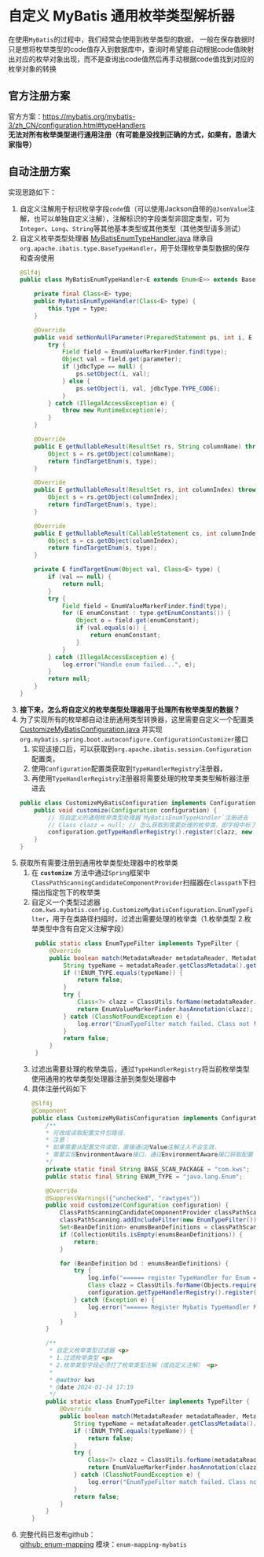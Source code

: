 # 自定义 MyBatis 通用枚举类型解析器
在使用`MyBatis`的过程中，我们经常会使用到枚举类型的数据，
一般在保存数据时只是想将枚举类型的code值存入到数据库中，查询时希望能自动根据code值映射出对应的枚举对象出现，而不是查询出code值然后再手动根据code值找到对应的枚举对象的转换

## 官方注册方案
官方方案：<https://mybatis.org/mybatis-3/zh_CN/configuration.html#typeHandlers>  
**无法对所有枚举类型进行通用注册（有可能是没找到正确的方式，如果有，恳请大家指导）**


## 自动注册方案
实现思路如下：
1. 自定义注解用于标识枚举字段`code`值（可以使用Jackson自带的`@JsonValue`注解，也可以单独自定义注解），注解标识的字段类型非固定类型，可为`Integer`、`Long`、`String`等其他基本类型或其他类型（其他类型请多测试）
2. 自定义枚举类型处理器 [MyBatisEnumTypeHandler.java](src%2Fmain%2Fjava%2Fcom%2Fkws%2Fmybatis%2Fconfig%2FMyBatisEnumTypeHandler.java) 继承自`org.apache.ibatis.type.BaseTypeHandler`，用于处理枚举类型数据的保存和查询使用
   ```java
   @Slf4j
   public class MyBatisEnumTypeHandler<E extends Enum<E>> extends BaseTypeHandler<E> {
   
       private final Class<E> type;
       public MyBatisEnumTypeHandler(Class<E> type) {
           this.type = type;
       }
   
       @Override
       public void setNonNullParameter(PreparedStatement ps, int i, E parameter, JdbcType jdbcType) throws SQLException {
           try {
               Field field = EnumValueMarkerFinder.find(type);
               Object val = field.get(parameter);
               if (jdbcType == null) {
                   ps.setObject(i, val);
               } else {
                   ps.setObject(i, val, jdbcType.TYPE_CODE);
               }
           } catch (IllegalAccessException e) {
               throw new RuntimeException(e);
           }
       }
   
       @Override
       public E getNullableResult(ResultSet rs, String columnName) throws SQLException {
           Object s = rs.getObject(columnName);
           return findTargetEnum(s, type);
       }
   
       @Override
       public E getNullableResult(ResultSet rs, int columnIndex) throws SQLException {
           Object s = rs.getObject(columnIndex);
           return findTargetEnum(s, type);
       }
   
       @Override
       public E getNullableResult(CallableStatement cs, int columnIndex) throws SQLException {
           Object s = cs.getObject(columnIndex);
           return findTargetEnum(s, type);
       }
   
       private E findTargetEnum(Object val, Class<E> type) {
           if (val == null) {
               return null;
           }
           try {
               Field field = EnumValueMarkerFinder.find(type);
               for (E enumConstant : type.getEnumConstants()) {
                   Object o = field.get(enumConstant);
                   if (val.equals(o)) {
                       return enumConstant;
                   }
               }
           } catch (IllegalAccessException e) {
               log.error("Handle enum failed...", e);
           }
           return null;
       }
   }
   ```
3. **接下来，怎么将自定义的枚举类型处理器用于处理所有枚举类型的数据？**
4. 为了实现所有的枚举都自动注册通用类型转换器，这里需要自定义一个配置类 [CustomizeMyBatisConfiguration.java](src%2Fmain%2Fjava%2Fcom%2Fkws%2Fmybatis%2Fconfig%2FCustomizeMyBatisConfiguration.java) 并实现`org.mybatis.spring.boot.autoconfigure.ConfigurationCustomizer`接口 
   1. 实现该接口后，可以获取到`org.apache.ibatis.session.Configuration`配置类，
   2. 使用`Configuration`配置类获取到`TypeHandlerRegistry`注册器，
   3. 再使用`TypeHandlerRegistry`注册器将需要处理的枚举类类型解析器注册进去
   ```java
   public class CustomizeMyBatisConfiguration implements ConfigurationCustomizer{ 
       public void customize(Configuration configuration) {
           // 将自定义的通用枚举类型处理器`MyBatisEnumTypeHandler`注册进去
           // Class clazz = null; // 怎么获取到需要处理的枚举类，即字段中标了@JsonValue注解或自定义注解的枚举类? 
           configuration.getTypeHandlerRegistry().register(clazz, new MyBatisEnumTypeHandler<>(clazz));
       }
   }
   ```
5. 获取所有需要注册到通用枚举类型处理器中的枚举类
   1. 在 **`customize`** 方法中通过`Spring`框架中`ClassPathScanningCandidateComponentProvider`扫描器在`classpath`下扫描出指定包下的枚举类
   2. 自定义一个类型过滤器`com.kws.mybatis.config.CustomizeMyBatisConfiguration.EnumTypeFilter`，用于在类路径扫描时，过滤出需要处理的枚举类（1.枚举类型 2.枚举类型中含有自定义注解字段）
      ```java
       public static class EnumTypeFilter implements TypeFilter {
           @Override
           public boolean match(MetadataReader metadataReader, MetadataReaderFactory metadataReaderFactory) {
               String typeName = metadataReader.getClassMetadata().getSuperClassName();
               if (!ENUM_TYPE.equals(typeName)) {
                   return false;
               }
               try {
                   Class<?> clazz = ClassUtils.forName(metadataReader.getClassMetadata().getClassName(), getClass().getClassLoader());
                   return EnumValueMarkerFinder.hasAnnotation(clazz);
               } catch (ClassNotFoundException e) {
                   log.error("EnumTypeFilter match failed. Class not found: " + metadataReader.getClassMetadata(), e);
               }
               return false;
           }
       }
      ```
   3. 过滤出需要处理的枚举类后，通过`TypeHandlerRegistry`将当前枚举类型使用通用的枚举类型处理器注册到类型处理器中
   4. 具体注册代码如下
      ```java
      @Slf4j
      @Component
      public class CustomizeMyBatisConfiguration implements ConfigurationCustomizer {
          /**
          * 可改成读取配置文件包路径.
          * 注意：
          * 如果需要从配置文件读取，直接通过@Value注解注入不会生效，
          * 需要实现EnvironmentAware接口，通过EnvironmentAware接口获取配置
          */
          private static final String BASE_SCAN_PACKAGE = "com.kws";
          public static final String ENUM_TYPE = "java.lang.Enum";

          @Override
          @SuppressWarnings({"unchecked", "rawtypes"})
          public void customize(Configuration configuration) {
              ClassPathScanningCandidateComponentProvider classPathScanning = new ClassPathScanningCandidateComponentProvider(false);
              classPathScanning.addIncludeFilter(new EnumTypeFilter());
              Set<BeanDefinition> enumsBeanDefinitions = classPathScanning.findCandidateComponents(BASE_SCAN_PACKAGE);
              if (CollectionUtils.isEmpty(enumsBeanDefinitions)) {
                  return;
              }

              for (BeanDefinition bd : enumsBeanDefinitions) {
                  try {
                      log.info("====== register TypeHandler for Enum ======【{}】", bd.getBeanClassName());
                      Class clazz = ClassUtils.forName(Objects.requireNonNull(bd.getBeanClassName()), getClass().getClassLoader());
                      configuration.getTypeHandlerRegistry().register(clazz, new MyBatisEnumTypeHandler<>(clazz));
                  } catch (Exception e) {
                      log.error("====== Register Mybatis TypeHandler Failed. Enum:【{}】", bd.getBeanClassName(), e);
                  }
              }
          }

          /**
           * 自定义枚举类型过滤器 <p>
           * 1.过滤枚举类型 <p>
           * 2.枚举类型字段必须打了枚举类型注解（或自定义注解） <p>
           *
           * @author kws
           * @date 2024-01-14 17:19
           */
          public static class EnumTypeFilter implements TypeFilter {
              @Override
              public boolean match(MetadataReader metadataReader, MetadataReaderFactory metadataReaderFactory) {
                  String typeName = metadataReader.getClassMetadata().getSuperClassName();
                  if (!ENUM_TYPE.equals(typeName)) {
                      return false;
                  }
                  try {
                      Class<?> clazz = ClassUtils.forName(metadataReader.getClassMetadata().getClassName(), getClass().getClassLoader());
                      return EnumValueMarkerFinder.hasAnnotation(clazz);
                  } catch (ClassNotFoundException e) {
                      log.error("EnumTypeFilter match failed. Class not found: " + metadataReader.getClassMetadata(), e);
                  }
                  return false;
              }
          }
      }
      ```
6. 完整代码已发布github：  
   [github: enum-mapping](https://github.com/kwscoder/enum-mapping)
   模块：`enum-mapping-mybatis`